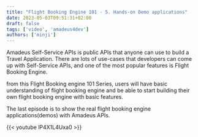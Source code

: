 ```yaml
---
title: "Flight Booking Engine 101 - 5. Hands-on Demo applications"
date: 2023-05-03T09:51:31+02:00
draft: false
tags: ['video', 'amadeus4dev'] 
authors: ['minji']
---
```


Amadeus Self-Service APIs is public APIs that anyone can use to build a Travel Application. 
There are lots of use-cases that developers can come up with Self-Service APIs, and one of the most popular features is Flight Booking Engine. 

from this Flight Booking engine 101 Series, users will have basic understanding of flight booking engine and be able to start building their own flight booking engine with basic features. 

The last episode is to show the real flight booking engine applications(demos) with Amadeus APIs.

{{< youtube lP4X1L4Uxa0 >}}